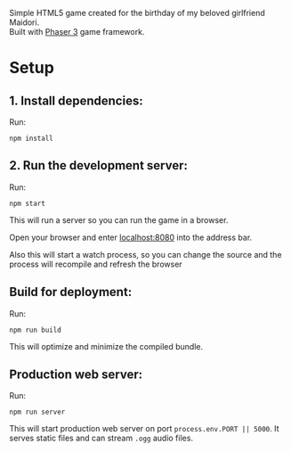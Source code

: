 Simple HTML5 game created for the birthday of my beloved girlfriend Maidori.  
Built with [Phaser 3](https://phaser.io/phaser3) game framework.  

# Setup

## 1. Install dependencies:

Run:

```npm install```

## 2. Run the development server:

Run:

```npm start```

This will run a server so you can run the game in a browser.

Open your browser and enter [localhost:8080](http://localhost:8080) into the address bar.

Also this will start a watch process, so you can change the source and the process will recompile and refresh the browser


## Build for deployment:

Run:

```npm run build```

This will optimize and minimize the compiled bundle.

## Production web server:

Run:

```npm run server```

This will start production web server on port `process.env.PORT || 5000`. It serves static files and
can stream `.ogg` audio files.

